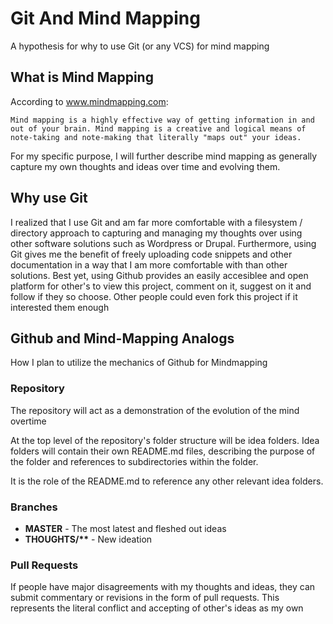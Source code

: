 # Git And Mind Mapping
A hypothesis for why to use Git (or any VCS) for mind mapping

## What is Mind Mapping
According to www.mindmapping.com:
```
Mind mapping is a highly effective way of getting information in and out of your brain. Mind mapping is a creative and logical means of note-taking and note-making that literally "maps out" your ideas.
```

For my specific purpose, I will further describe mind mapping as generally capture my own thoughts and ideas over time and evolving them.

## Why use Git
I realized that I use Git and am far more comfortable with a filesystem / directory approach to capturing and managing my thoughts over using other software solutions such as Wordpress or Drupal. Furthermore, using Git gives me the benefit of freely uploading code snippets and other documentation in a way that I am more comfortable with than other solutions. Best yet, using Github provides an easily accesiblee and open platform for other's to view this project, comment on it, suggest on it and follow if they so choose. Other people could even fork this project if it interested them enough

## Github and Mind-Mapping Analogs
How I plan to utilize the mechanics of Github for Mindmapping

### Repository
The repository will act as a demonstration of the evolution of the mind overtime

At the top level of the repository's folder structure will be idea folders. Idea folders will contain their own README.md files, describing the purpose of the folder and references to subdirectories within the folder.

It is the role of the README.md to reference any other relevant idea folders.

### Branches
 * **MASTER** - The most latest and fleshed out ideas
 * **THOUGHTS/\*\*** - New ideation

### Pull Requests
If people have major disagreements with my thoughts and ideas, they can submit commentary or revisions in the form of pull requests. This represents the literal conflict and accepting of other's ideas as my own
